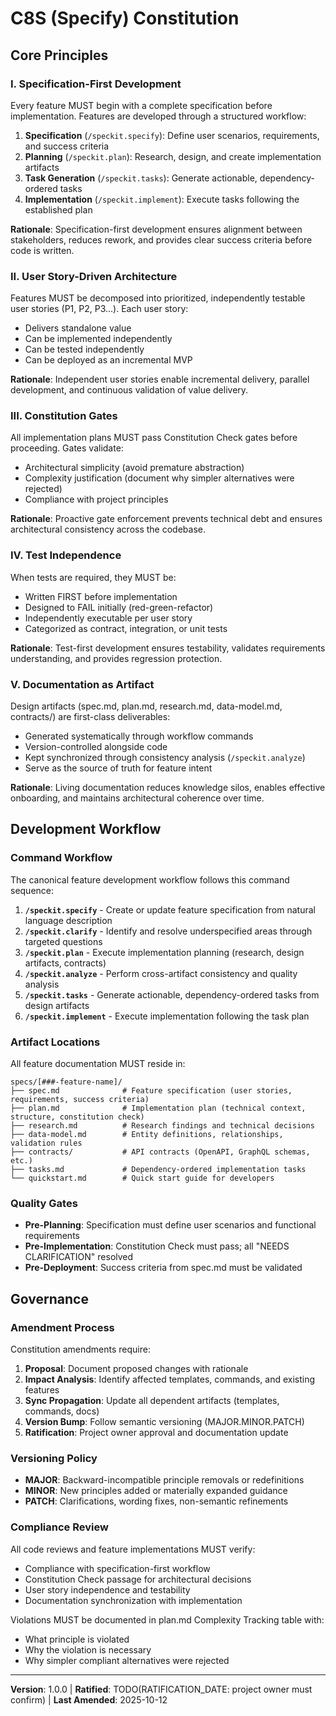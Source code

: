 <!--
Sync Impact Report:
Version: 0.1.0 → 1.0.0 (MAJOR: Initial constitution establishment)
Modified Principles: N/A (initial creation)
Added Sections: All sections added (Core Principles, Development Workflow, Governance)
Removed Sections: None
Templates Status:
  ✅ spec-template.md - Validated: User stories, functional requirements aligned
  ✅ plan-template.md - Validated: Constitution Check section references this file
  ✅ tasks-template.md - Validated: Phase-based organization matches principles
  ✅ commands/*.md - Validated: All commands reference constitution gates
Follow-up TODOs:
  - RATIFICATION_DATE needs to be confirmed by project owner
  - Consider adding performance/observability principles if needed in future amendments
-->

# C8S (Specify) Constitution

## Core Principles

### I. Specification-First Development

Every feature MUST begin with a complete specification before implementation. Features are developed through a structured workflow:

1. **Specification** (`/speckit.specify`): Define user scenarios, requirements, and success criteria
2. **Planning** (`/speckit.plan`): Research, design, and create implementation artifacts
3. **Task Generation** (`/speckit.tasks`): Generate actionable, dependency-ordered tasks
4. **Implementation** (`/speckit.implement`): Execute tasks following the established plan

**Rationale**: Specification-first development ensures alignment between stakeholders, reduces rework, and provides clear success criteria before code is written.

### II. User Story-Driven Architecture

Features MUST be decomposed into prioritized, independently testable user stories (P1, P2, P3...). Each user story:

- Delivers standalone value
- Can be implemented independently
- Can be tested independently
- Can be deployed as an incremental MVP

**Rationale**: Independent user stories enable incremental delivery, parallel development, and continuous validation of value delivery.

### III. Constitution Gates

All implementation plans MUST pass Constitution Check gates before proceeding. Gates validate:

- Architectural simplicity (avoid premature abstraction)
- Complexity justification (document why simpler alternatives were rejected)
- Compliance with project principles

**Rationale**: Proactive gate enforcement prevents technical debt and ensures architectural consistency across the codebase.

### IV. Test Independence

When tests are required, they MUST be:

- Written FIRST before implementation
- Designed to FAIL initially (red-green-refactor)
- Independently executable per user story
- Categorized as contract, integration, or unit tests

**Rationale**: Test-first development ensures testability, validates requirements understanding, and provides regression protection.

### V. Documentation as Artifact

Design artifacts (spec.md, plan.md, research.md, data-model.md, contracts/) are first-class deliverables:

- Generated systematically through workflow commands
- Version-controlled alongside code
- Kept synchronized through consistency analysis (`/speckit.analyze`)
- Serve as the source of truth for feature intent

**Rationale**: Living documentation reduces knowledge silos, enables effective onboarding, and maintains architectural coherence over time.

## Development Workflow

### Command Workflow

The canonical feature development workflow follows this command sequence:

1. **`/speckit.specify`** - Create or update feature specification from natural language description
2. **`/speckit.clarify`** - Identify and resolve underspecified areas through targeted questions
3. **`/speckit.plan`** - Execute implementation planning (research, design artifacts, contracts)
4. **`/speckit.analyze`** - Perform cross-artifact consistency and quality analysis
5. **`/speckit.tasks`** - Generate actionable, dependency-ordered tasks from design artifacts
6. **`/speckit.implement`** - Execute implementation following the task plan

### Artifact Locations

All feature documentation MUST reside in:

```
specs/[###-feature-name]/
├── spec.md              # Feature specification (user stories, requirements, success criteria)
├── plan.md              # Implementation plan (technical context, structure, constitution check)
├── research.md          # Research findings and technical decisions
├── data-model.md        # Entity definitions, relationships, validation rules
├── contracts/           # API contracts (OpenAPI, GraphQL schemas, etc.)
├── tasks.md             # Dependency-ordered implementation tasks
└── quickstart.md        # Quick start guide for developers
```

### Quality Gates

- **Pre-Planning**: Specification must define user scenarios and functional requirements
- **Pre-Implementation**: Constitution Check must pass; all "NEEDS CLARIFICATION" resolved
- **Pre-Deployment**: Success criteria from spec.md must be validated

## Governance

### Amendment Process

Constitution amendments require:

1. **Proposal**: Document proposed changes with rationale
2. **Impact Analysis**: Identify affected templates, commands, and existing features
3. **Sync Propagation**: Update all dependent artifacts (templates, commands, docs)
4. **Version Bump**: Follow semantic versioning (MAJOR.MINOR.PATCH)
5. **Ratification**: Project owner approval and documentation update

### Versioning Policy

- **MAJOR**: Backward-incompatible principle removals or redefinitions
- **MINOR**: New principles added or materially expanded guidance
- **PATCH**: Clarifications, wording fixes, non-semantic refinements

### Compliance Review

All code reviews and feature implementations MUST verify:

- Compliance with specification-first workflow
- Constitution Check passage for architectural decisions
- User story independence and testability
- Documentation synchronization with implementation

Violations MUST be documented in plan.md Complexity Tracking table with:
- What principle is violated
- Why the violation is necessary
- Why simpler compliant alternatives were rejected

---

**Version**: 1.0.0 | **Ratified**: TODO(RATIFICATION_DATE: project owner must confirm) | **Last Amended**: 2025-10-12
